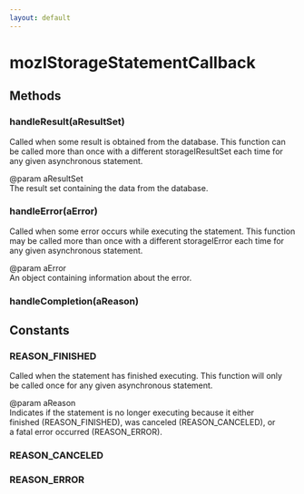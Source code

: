```yaml
---
layout: default
---
```


# mozIStorageStatementCallback #

## Methods ##

### handleResult(aResultSet) ###
  
Called when some result is obtained from the database.  This function can  
be called more than once with a different storageIResultSet each time for  
any given asynchronous statement.  
  
@param aResultSet  
       The result set containing the data from the database.  
  

### handleError(aError) ###
  
Called when some error occurs while executing the statement.  This function  
may be called more than once with a different storageIError each time for  
any given asynchronous statement.  
  
@param aError  
       An object containing information about the error.  
  

### handleCompletion(aReason) ###

## Constants ##

### REASON_FINISHED ###
  
Called when the statement has finished executing.  This function will only  
be called once for any given asynchronous statement.  
  
@param aReason  
       Indicates if the statement is no longer executing because it either  
       finished (REASON_FINISHED), was canceled (REASON_CANCELED), or  
       a fatal error occurred (REASON_ERROR).  
  

### REASON_CANCELED ###

### REASON_ERROR ###
